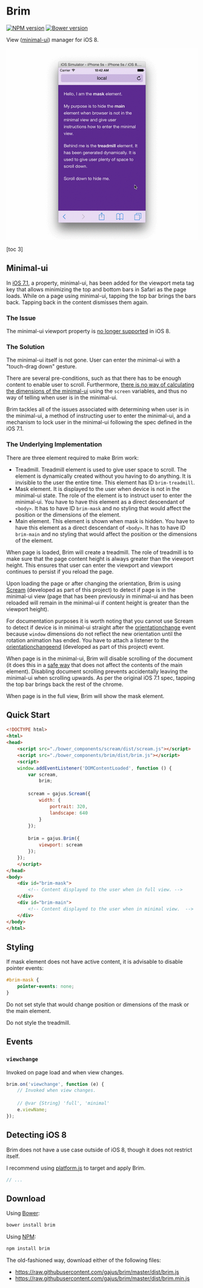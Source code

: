 # Brim

[![NPM version](https://badge.fury.io/js/brim.svg)](http://badge.fury.io/js/brim)
[![Bower version](https://badge.fury.io/bo/brim.svg)](http://badge.fury.io/bo/brim)

View ([minimal-ui](#minimal-ui)) manager for iOS 8.

![Using Brim with iOS simulator.](./.readme/brim.gif)

[toc 3]

## Minimal-ui

In [iOS 7.1](https://developer.apple.com/library/ios/releasenotes/General/RN-iOSSDK-7.1/index.html), a property, minimal-ui, has been added for the viewport meta tag key that allows minimizing the top and bottom bars in Safari as the page loads. While on a page using minimal-ui, tapping the top bar brings the bars back. Tapping back in the content dismisses them again.

### The Issue

The minimal-ui viewport property is [no longer supported](https://developer.apple.com/library/ios/releasenotes/General/RN-iOSSDK-8.0/) in iOS 8.

### The Solution

The minimal-ui itself is not gone. User can enter the minimal-ui with a "touch-drag down" gesture.

There are several pre-conditions, such as that there has to be enough content to enable user to scroll. Furthermore, [there is no way of calculating the dimensions of the minimal-ui](http://stackoverflow.com/questions/26801943/how-to-get-the-window-size-of-fullscreen-view-when-not-in-fullscreen) using the `screen` variables, and thus no way of telling when user is in the minimal-ui.

Brim tackles all of the issues associated with determining when user is in the minimal-ui, a method of instructing user to enter the minimal-ui, and a mechanism to lock user in the minimal-ui following the spec defined in the iOS 7.1.

### The Underlying Implementation

There are three element required to make Brim work:

* Treadmill. Treadmill element is used to give user space to scroll. The element is dynamically created without you having to do anything. It is invisible to the user the entire time. This element has ID `brim-treadmill`.
* Mask element. It is displayed to the user when device is not in the minimal-ui state. The role of the element is to instruct user to enter the minimal-ui. You have to have this element as a direct descendant of `<body>`. It has to have ID `brim-mask` and no styling that would affect the position or the dimensions of the element.
* Main element. This element is shown when mask is hidden. You have to have this element as a direct descendant of `<body>`. It has to have ID `brim-main` and no styling that would affect the position or the dimensions of the element.

When page is loaded, Brim will create a treadmill. The role of treadmill is to make sure that the page content height is always greater than the viewport height. This ensures that user can enter the viewport and viewport continues to persist if you reload the page.

Upon loading the page or after changing the orientation, Brim is using [Scream](https://github.com/gajus/scream) (developed as part of this project) to detect if page is in the minimal-ui view (page that has been previously in minimal-ui and has been reloaded will remain in the minimal-ui if content height is greater than the viewport height).

For documentation purposes it is worth noting that you cannot use Scream to detect if device is in minimal-ui straight after the [orientationchange](https://developer.mozilla.org/en-US/docs/Web/Events/orientationchange) event because `window` dimensions do not reflect the new orientation until the rotation animation has ended. You have to attach a listener to the [orientationchangeend](https://github.com/gajus/orientationchangeend) (developed as part of this project) event.

When page is in the minimal-ui, Brim will disable scrolling of the document (it does this in a [safe way](http://stackoverflow.com/a/26853900/368691) that does not affect the contents of the main element). Disabling document scrolling prevents accidentally leaving the minimal-ui when scrolling upwards. As per the original iOS 7.1 spec, tapping the top bar brings back the rest of the chrome.

When page is in the full view, Brim will show the mask element.

## Quick Start

```html
<!DOCTYPE html>
<html>
<head>
    <script src="./bower_components/scream/dist/scream.js"></script>
    <script src="./bower_components/brim/dist/brim.js"></script>
    <script>
    window.addEventListener('DOMContentLoaded', function () {
        var scream,
            brim;

        scream = gajus.Scream({
            width: {
                portrait: 320,
                landscape: 640
            }
        });

        brim = gajus.Brim({
            viewport: scream
        });
    });
    </script>
</head>
<body>
    <div id="brim-mask">
        <!-- Content displayed to the user when in full view. -->
    </div>
    <div id="brim-main">
        <!-- Content displayed to the user when in minimal view.  -->
    </div>
</body>
</html>
```

## Styling

If mask element does not have active content, it is advisable to disable pointer events:

```css
#brim-mask {
    pointer-events: none;
}
```

Do not set style that would change position or dimensions of the mask or the main element.

Do not style the treadmill.

## Events

### `viewchange`

Invoked on page load and when view changes.

```js
brim.on('viewchange', function (e) {
    // Invoked when view changes.

    // @var {String} 'full', 'minimal'
    e.viewName;
});
```

## Detecting iOS 8

Brim does not have a use case outside of iOS 8, though it does not restrict itself.

I recommend using [platform.js](https://github.com/bestiejs/platform.js/) to target and apply Brim.

```js
// ...
```

## Download

Using [Bower](http://bower.io/):

```sh
bower install brim
```

Using [NPM](https://www.npmjs.org/):

```sh
npm install brim
```

The old-fashioned way, download either of the following files:

* https://raw.githubusercontent.com/gajus/brim/master/dist/brim.js
* https://raw.githubusercontent.com/gajus/brim/master/dist/brim.min.js